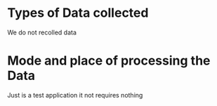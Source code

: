 # Types of Data collected
We do not recolled data

# Mode and place of processing the Data
Just is a test application it not requires nothing
